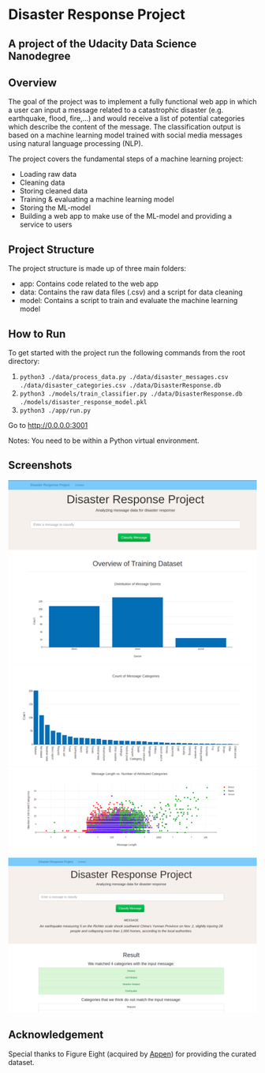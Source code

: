# Disaster Response Project
## A project of the Udacity Data Science Nanodegree

## Overview
The goal of the project was to implement a fully functional web app in which a user
can input a message related to a catastrophic disaster (e.g. earthquake, flood, fire,...)
and would receive a list of potential categories which describe the content of the
message. The classification output is based on a machine learning model trained with
social media messages using natural language processing (NLP).

The project covers the fundamental steps of a machine learning project:
- Loading raw data
- Cleaning data
- Storing cleaned data
- Training & evaluating a machine learning model
- Storing the ML-model
- Building a web app to make use of the ML-model and providing a service to users

## Project Structure
The project structure is made up of three main folders:
- app: Contains code related to the web app
- data: Contains the raw data files (.csv) and a script for data cleaning
- model: Contains a script to train and evaluate the machine learning model

## How to Run
To get started with the project run the following commands from the root directory:
1. `python3 ./data/process_data.py ./data/disaster_messages.csv ./data/disaster_categories.csv ./data/DisasterResponse.db`
2. `python3 ./models/train_classifier.py ./data/DisasterResponse.db ./models/disaster_response_model.pkl`
3. `python3 ./app/run.py`

Go to http://0.0.0.0:3001

Notes: You need to be within a Python virtual environment.

## Screenshots
![message_input](./assets/message_input.png)
![graph_1](./assets/graph_1.png)
![graph_2](./assets/graph_2.png)
![graph_3](./assets/graph_3.png)
![classification_output](./assets/classification_output.png)

## Acknowledgement
Special thanks to Figure Eight (acquired by [Appen](https://appen.com/)) for providing the curated dataset.